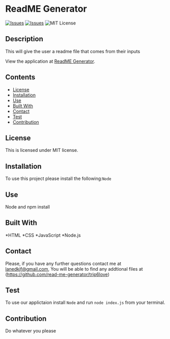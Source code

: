 # ReadME Generator
[![Issues](https://img.shields.io/github/issues/trip6love/read-me-generator)](https://github.com/trip6love/read-me-generator/issues) [![Issues](https://img.shields.io/github/contributors/trip6love/read-me-generator)](https://github.com/trip6love/read-me-generator/graphs/contributors) ![MIT License](https://img.shields.io/badge/license-MIT-green)
## Description
This will give the user a readme file that comes from their inputs
    
  View the application at [ReadME Generator](https://github.com/trip6love/read-me-generator).
## Contents
* [License](#license)
* [Installation](#installation)
* [Use](#use)
* [Built With](#built-with)
* [Contact](#contact)
* [Test](#test)
* [Contribution](#contribution)

## License
This is licensed under MIT license.
## Installation
To use this project please install the following:``` Node ```
## Use
Node and npm install
## Built With
 *HTML *CSS *JavaScript *Node.js
## Contact
Please, if you have any further questions contact me at lanedkjf@gmail.com, You will be able to find any addtional files at (https://github.com/read-me-generator/trip6love)
## Test
To use our applictaion install ``` Node ``` and run `node index.js` from your terminal.
## Contribution
Do whatever you please
